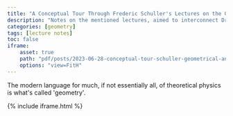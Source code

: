 ```yaml
---
title: "A Conceptual Tour Through Frederic Schuller's Lectures on the Geometrical Anatomy of Theoretical Physics (In Progress)"
description: "Notes on the mentioned lectures, aimed to interconnect Dr. Schuller's ideas by discussing his intuition and added ideas"
categories: [geometry]
tags: [lecture notes]
toc: false
iframe: 
    asset: true
    path: "pdf/posts/2023-06-28-conceptual-tour-schuller-geometrical-anatomy-theoretical-physics/main.pdf"
    options: "view=FitH"
---
```


The modern language for much, if not essentially all, of theoretical physics is what's called 'geometry'. 

{% include iframe.html %}